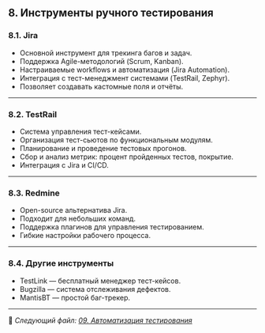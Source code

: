 ## 8. Инструменты ручного тестирования

### 8.1. Jira

- Основной инструмент для трекинга багов и задач.
- Поддержка Agile-методологий (Scrum, Kanban).
- Настраиваемые workflows и автоматизация (Jira Automation).
- Интеграция с тест-менеджмент системами (TestRail, Zephyr).
- Позволяет создавать кастомные поля и отчёты.

---

### 8.2. TestRail

- Система управления тест-кейсами.
- Организация тест-сьютов по функциональным модулям.
- Планирование и проведение тестовых прогонов.
- Сбор и анализ метрик: процент пройденных тестов, покрытие.
- Интеграция с Jira и CI/CD.

---

### 8.3. Redmine

- Open-source альтернатива Jira.
- Подходит для небольших команд.
- Поддержка плагинов для управления тестированием.
- Гибкие настройки рабочего процесса.

---

### 8.4. Другие инструменты

- TestLink — бесплатный менеджер тест-кейсов.
- Bugzilla — система отслеживания дефектов.
- MantisBT — простой баг-трекер.

---

📌 _Следующий файл: [09. Автоматизация тестирования](09_automation.md)_
